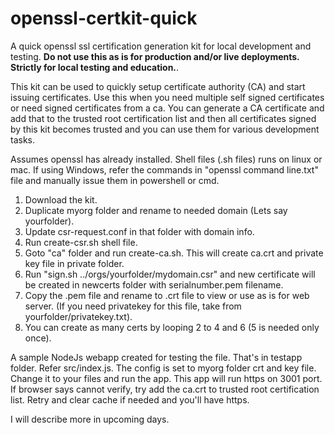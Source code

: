 # openssl-certkit-quick
A quick openssl ssl certification generation kit for local development and testing. **Do not use this as is for production and/or live deployments. Strictly for local testing and education.**.

This kit can be used to quickly setup certificate authority (CA) and start issuing certificates. Use this when you need multiple self signed certificates or need signed certificates from a ca. You can generate a CA certificate and add that to the trusted root certification list and then all certificates signed by this kit becomes trusted and you can use them for various development tasks.

Assumes openssl has already installed. Shell files (.sh files) runs on linux or mac. If using Windows, refer the commands in "openssl command line.txt" file and manually issue them in powershell or cmd.

1. Download the kit.
2. Duplicate myorg folder and rename to needed domain (Lets say yourfolder).
3. Update csr-request.conf in that folder with domain info.
4. Run create-csr.sh shell file.
5. Goto "ca" folder and run create-ca.sh. This will create ca.crt and private key file in private folder.
6. Run "sign.sh ../orgs/yourfolder/mydomain.csr" and new certificate will be created in newcerts folder with serialnumber.pem filename.
7. Copy the .pem file and rename to .crt file to view or use as is for web server. (If you need privatekey for this file, take from yourfolder/privatekey.txt).
8. You can create as many certs by looping 2 to 4 and 6 (5 is needed only once).

A sample NodeJs webapp created for testing the file. That's in testapp folder. Refer src/index.js. The config is set to myorg folder crt and key file. Change it to your files and run the app. This app will run https on 3001 port. If browser says cannot verify, try add the ca.crt to trusted root certification list. Retry and clear cache if needed and you'll have https.

I will describe more in upcoming days.
